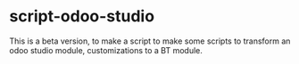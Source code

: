 # script-odoo-studio
This is a beta version, to make a script to make some scripts to transform an odoo studio module, customizations to a BT module.
